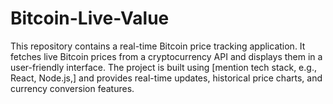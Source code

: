 # Bitcoin-Live-Value
This repository contains a real-time Bitcoin price tracking application. It fetches live Bitcoin prices from a cryptocurrency API and displays them in a user-friendly interface. The project is built using [mention tech stack, e.g., React, Node.js,] and provides real-time updates, historical price charts, and currency conversion features.
